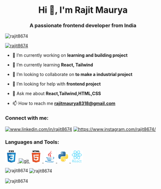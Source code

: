 <h1 align="center">Hi 👋, I'm Rajit Maurya</h1>
<h3 align="center">A passionate frontend developer from India</h3>

<p align="left"> <img src="https://komarev.com/ghpvc/?username=rajit8674&label=Profile%20views&color=0e75b6&style=flat" alt="rajit8674" /> </p>

<p align="left"> <a href="https://github.com/ryo-ma/github-profile-trophy"><img src="https://github-profile-trophy.vercel.app/?username=rajit8674" alt="rajit8674" /></a> </p>

- 🔭 I’m currently working on **learning and building project**

- 🌱 I’m currently learning **React, Tailwind**

- 👯 I’m looking to collaborate on **to make a industrial project**

- 🤝 I’m looking for help with **frontend project**

- 💬 Ask me about **React,Tailwind,HTML,CSS**

- 📫 How to reach me **rajitmaurya8318@gmail.com**

<h3 align="left">Connect with me:</h3>
<p align="left">
<a href="https://linkedin.com/in/www.linkedin.com/in/rajit8674" target="blank"><img align="center" src="https://raw.githubusercontent.com/rahuldkjain/github-profile-readme-generator/master/src/images/icons/Social/linked-in-alt.svg" alt="www.linkedin.com/in/rajit8674" height="30" width="40" /></a>
<a href="https://instagram.com/https://www.instagram.com/rajit8674/" target="blank"><img align="center" src="https://raw.githubusercontent.com/rahuldkjain/github-profile-readme-generator/master/src/images/icons/Social/instagram.svg" alt="https://www.instagram.com/rajit8674/" height="30" width="40" /></a>
</p>

<h3 align="left">Languages and Tools:</h3>
<p align="left"> <a href="https://www.w3schools.com/css/" target="_blank" rel="noreferrer"> <img src="https://raw.githubusercontent.com/devicons/devicon/master/icons/css3/css3-original-wordmark.svg" alt="css3" width="40" height="40"/> </a> <a href="https://git-scm.com/" target="_blank" rel="noreferrer"> <img src="https://www.vectorlogo.zone/logos/git-scm/git-scm-icon.svg" alt="git" width="40" height="40"/> </a> <a href="https://www.w3.org/html/" target="_blank" rel="noreferrer"> <img src="https://raw.githubusercontent.com/devicons/devicon/master/icons/html5/html5-original-wordmark.svg" alt="html5" width="40" height="40"/> </a> <a href="https://www.java.com" target="_blank" rel="noreferrer"> <img src="https://raw.githubusercontent.com/devicons/devicon/master/icons/java/java-original.svg" alt="java" width="40" height="40"/> </a> <a href="https://www.python.org" target="_blank" rel="noreferrer"> <img src="https://raw.githubusercontent.com/devicons/devicon/master/icons/python/python-original.svg" alt="python" width="40" height="40"/> </a> <a href="https://reactjs.org/" target="_blank" rel="noreferrer"> <img src="https://raw.githubusercontent.com/devicons/devicon/master/icons/react/react-original-wordmark.svg" alt="react" width="40" height="40"/> </a> </p>

<p><img align="left" src="https://github-readme-stats.vercel.app/api/top-langs?username=rajit8674&show_icons=true&locale=en&layout=compact" alt="rajit8674" /></p>

<p>&nbsp;<img align="center" src="https://github-readme-stats.vercel.app/api?username=rajit8674&show_icons=true&locale=en" alt="rajit8674" /></p>

<p><img align="center" src="https://github-readme-streak-stats.herokuapp.com/?user=rajit8674&" alt="rajit8674" /></p>
